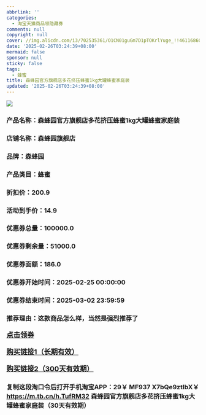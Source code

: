 ```yaml
---
abbrlink: ''
categories:
  - 淘宝天猫商品领隐藏券
comments: null
copyright: null
cover: //img.alicdn.com/i3/702535361/O1CN01guGm7D1pTOKrlYuge_!!4611686018427385537-0-item_pic.jpg
date: '2025-02-26T03:24:39+08:00'
mermaid: false
sponsor: null
sticky: false
tags:
  - 蜂蜜
title: 森蜂园官方旗舰店多花挤压蜂蜜1kg大罐蜂蜜家庭装
updated: '2025-02-26T03:24:39+08:00'
--- 
```


![](//img.alicdn.com/i3/702535361/O1CN01guGm7D1pTOKrlYuge_!!4611686018427385537-0-item_pic.jpg)

### 产品名称：森蜂园官方旗舰店多花挤压蜂蜜1kg大罐蜂蜜家庭装
### 店铺名称：森蜂园旗舰店
### 品牌：森蜂园
### 产品类目：蜂蜜
### 折扣价：200.9
### 活动到手价：14.9
### 优惠券总量：100000.0
### 优惠券剩余量：51000.0
### 优惠券面额：186.0
### 优惠券开始时间：2025-02-25 00:00:00	
### 优惠券结束时间：2025-03-02 23:59:59	
### 推荐理由：这款商品怎么样，当然是强烈推荐了

<p style="font-size: 18px; font-weight: bold;">
  <a href="https://uland.taobao.com/coupon/edetail?e=rKLP5%2FzvaailhHvvyUNXZfh8CuWt5YH5OVuOuRD5gLJMmdsrkidbOWBzzpT26idJjs9h0u%2BBx8YgZDRD6HxJIdFA%2FJOeclXx73fjVGMnigN3yKYwHH8mjI%2BvY89sWOvTXHNzjIxK2FryMW3eIAWKRa6LeGhgJY%2B%2F7NjcxRIBfQbVM%2Fe4LpP7Oq9ple94x%2FzCPFIZ8R1tl3RzMEEWG15xJEwYlDaMGQm8l9JUUlFRIV%2BKKoz%2FahSTdjW6CW2SaWtRHsHfkY5nVlAaQcAM%2Fbtha%2FVvKXot%2Fa%2FG7HWBvREqnHaH0xU4Ftnjc0Wz826kEqJVswDhlpaMEawCGruttYDvNg%3D%3D&traceId=0b0d7bc517407225632653497d12f7&union_lens=lensId%3AOPT%401740722569%4021509503_0e6b_1954b268028_684c%4001%40eyJmbG9vcklkIjo3MzM1NH0ie" target="_blank">点击领券</a>
</p>
<p style="font-size: 18px; font-weight: bold;">
  <a href="https://s.click.taobao.com/t?e=m%3D2%26s%3DouGVB65eO4Bw4vFB6t2Z2ueEDrYVVa64K7Vc7tFgwiHjf2vlNIV67k2Uw6Vjz9mVJYccVKkURIj3ID%2FV1RqsF4wnCJeELi4I%2FIEn%2BS1IjHAB0ghlTd7WlZVm%2FOAUUFw71qrpxiwMoCNxc1AtbZGVS6dGjsB8qRNiHBTUtzRknb%2BMHuv7RoNv0Q0jFsbsQ7KW5MirvBJQF%2BPjn7a1FkR5pFF%2BfgxvHBitCOcCa24OjahZ%2FieROuuhaSl%2BihGhAa8ajCYtYGASbzRUrFwjXfRKMROfYmExpA2104bt%2FCh0HCbHanaGAiPymMLX%2FAbER%2FDbWvo26CZ9O7c%3D" target="_blank">购买链接1（长期有效）</a>
</p>
<p style="font-size: 18px; font-weight: bold;">
  <a href="https://s.click.taobao.com/u53dVNs" target="_blank">购买链接2（300天有效期）</a>
</p>

### 复制这段淘口令后打开手机淘宝APP：29￥ MF937 X7bQe9ztlbX￥ https://m.tb.cn/h.TufRM32  森蜂园官方旗舰店多花挤压蜂蜜1kg大罐蜂蜜家庭装（30天有效期）
